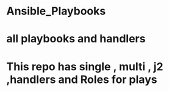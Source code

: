# Ansible_Playbooks
# all playbooks and handlers
# This repo has single , multi , j2 ,handlers and Roles for plays
